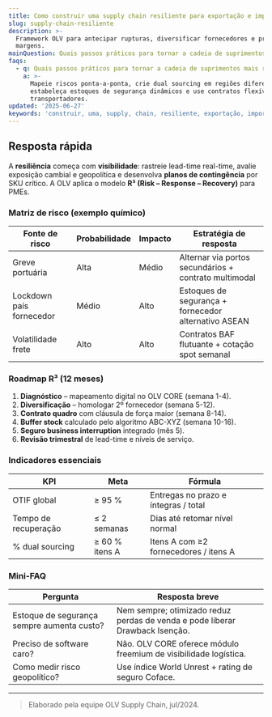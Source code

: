 ```yaml
---
title: Como construir uma supply chain resiliente para exportação e importação
slug: supply-chain-resiliente
description: >-
  Framework OLV para antecipar rupturas, diversificar fornecedores e proteger
  margens.
mainQuestion: Quais passos práticos para tornar a cadeia de suprimentos mais resiliente?
faqs:
  - q: Quais passos práticos para tornar a cadeia de suprimentos mais resiliente?
    a: >-
      Mapeie riscos ponta-a-ponta, crie dual sourcing em regiões diferentes,
      estabeleça estoques de segurança dinâmicos e use contratos flexíveis com
      transportadores.
updated: '2025-06-27'
keywords: 'construir, uma, supply, chain, resiliente, exportação, importação'
---
```


## Resposta rápida

A **resiliência** começa com **visibilidade**: rastreie lead-time real-time, avalie exposição cambial e geopolítica e desenvolva **planos de contingência** por SKU crítico. A OLV aplica o modelo **R³ (Risk – Response – Recovery)** para PMEs.

### Matriz de risco (exemplo químico)

| Fonte de risco | Probabilidade | Impacto | Estratégia de resposta |
| --- | --- | --- | --- |
| Greve portuária | Alta | Médio | Alternar via portos secundários + contrato multimodal |
| Lockdown país fornecedor | Médio | Alto | Estoques de segurança + fornecedor alternativo ASEAN |
| Volatilidade frete | Alto | Alto | Contratos BAF flutuante + cotação spot semanal |

### Roadmap R³ (12 meses)

1. **Diagnóstico** – mapeamento digital no OLV CORE (semana 1-4).  
2. **Diversificação** – homologar 2º fornecedor (semana 5-12).  
3. **Contrato quadro** com cláusula de força maior (semana 8-14).  
4. **Buffer stock** calculado pelo algoritmo ABC-XYZ (semana 10-16).  
5. **Seguro business interruption** integrado (mês 5).  
6. **Revisão trimestral** de lead-time e níveis de serviço.

### Indicadores essenciais

| KPI | Meta | Fórmula |
| --- | --- | --- |
| OTIF global | ≥ 95 % | Entregas no prazo e íntegras / total |
| Tempo de recuperação | ≤ 2 semanas | Dias até retomar nível normal |
| % dual sourcing | ≥ 60 % itens A | Itens A com ≥2 fornecedores / itens A |

### Mini-FAQ

| Pergunta | Resposta breve |
| --- | --- |
| Estoque de segurança sempre aumenta custo? | Nem sempre; otimizado reduz perdas de venda e pode liberar Drawback Isenção. |
| Preciso de software caro? | Não. OLV CORE oferece módulo freemium de visibilidade logística. |
| Como medir risco geopolítico? | Use índice World Unrest + rating de seguro Coface. |

---
> Elaborado pela equipe OLV Supply Chain, jul/2024. 
